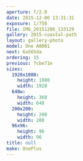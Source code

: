 ```yaml
---
aperture: f/2.0
date: 2015-12-06 13:31:31
exposure: 1/750
file: IMG_20151206_133129
gallery: 2015-coastal-path
layout: gallery-photo
model: One A0001
next: 6a565da
ordering: 15
previous: 7cbe71e
sizes:
  1920x1080:
    height: 1080
    width: 1920
  640w:
    height: 360
    width: 640
  200x200:
    height: 200
    width: 200
  96x96:
    height: 96
    width: 96
title: null
make: OnePlus
---
```

